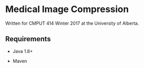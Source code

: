 # Medical Image Compression

Written for CMPUT 414 Winter 2017 at the University of Alberta.

## Requirements

* Java 1.8+

* Maven 
